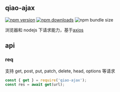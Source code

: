 ## qiao-ajax

[![npm version](https://img.shields.io/npm/v/qiao-ajax.svg?style=flat-square)](https://www.npmjs.org/package/qiao-ajax)
[![npm downloads](https://img.shields.io/npm/dm/qiao-ajax.svg?style=flat-square)](https://npm-stat.com/charts.html?package=qiao-ajax)
![npm bundle size](https://img.shields.io/bundlephobia/minzip/qiao-ajax)

浏览器和 nodejs 下请求能力，基于[axios](https://axios-http.com/)

## api

### req

支持 get, post, put, patch, delete, head, options 等请求

```javascript
const { get } = require('qiao-ajax');
const res = await get(url);
```
